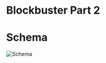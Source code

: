 # Blockbuster Part 2


# Schema

![Schema](https://user-images.githubusercontent.com/13939125/206879883-ef58d827-6f92-4ea8-bb85-b964758b991a.JPG)
